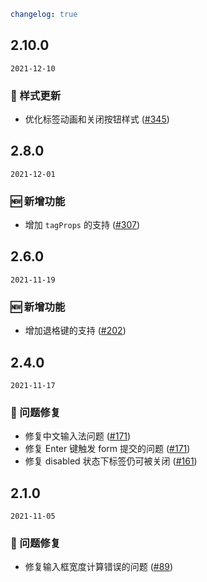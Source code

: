 ```yaml
changelog: true
```

## 2.10.0

`2021-12-10`

### 💅 样式更新

- 优化标签动画和关闭按钮样式 ([#345](https://github.com/arco-design/arco-design-vue/pull/345))


## 2.8.0

`2021-12-01`

### 🆕 新增功能

- 增加 `tagProps` 的支持 ([#307](https://github.com/arco-design/arco-design-vue/pull/307))


## 2.6.0

`2021-11-19`

### 🆕 新增功能

- 增加退格键的支持 ([#202](https://github.com/arco-design/arco-design-vue/pull/202))


## 2.4.0

`2021-11-17`

### 🐛 问题修复

- 修复中文输入法问题 ([#171](https://github.com/arco-design/arco-design-vue/pull/171))
- 修复 Enter 键触发 form 提交的问题 ([#171](https://github.com/arco-design/arco-design-vue/pull/171))
- 修复 disabled 状态下标签仍可被关闭 ([#161](https://github.com/arco-design/arco-design-vue/pull/161))


## 2.1.0

`2021-11-05`

### 🐛 问题修复

- 修复输入框宽度计算错误的问题 ([#89](https://github.com/arco-design/arco-design-vue/pull/89))

